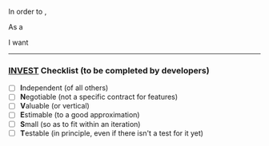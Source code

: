 <!--
User story template from https://blog.crisp.se/2014/09/25/david-evans/as-a-i-want-so-that-considered-harmful>
-->

In order to <achieve some business value>,

As a <stakeholder type>

I want <some new system feature>

----
### [INVEST](https://en.wikipedia.org/wiki/INVEST_(mnemonic)) Checklist (to be completed by developers)
* [ ] **I**ndependent (of all others)
* [ ] **N**egotiable (not a specific contract for features)
* [ ] **V**aluable (or vertical)
* [ ] **E**stimable (to a good approximation)
* [ ] **S**mall (so as to fit within an iteration)
* [ ] **T**estable (in principle, even if there isn't a test for it yet)
